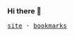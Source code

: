 ### Hi there 👋

<p>
  <samp>
    <a href="https://zyjared.com">site</a>
    ·
    <a href="https://github.com/zyjared/zyjared/tree/main/docs/bookmarks.md">bookmarks</a>
  </samp>
</p>

<!--
Here are some ideas to get you started:

- 🔭 I’m currently working on ...
- 🌱 I’m currently learning ...
- 👯 I’m looking to collaborate on ...
- 🤔 I’m looking for help with ...
- 💬 Ask me about ...
- 📫 How to reach me: ...
- 😄 Pronouns: ...
- ⚡ Fun fact: ...
-->
